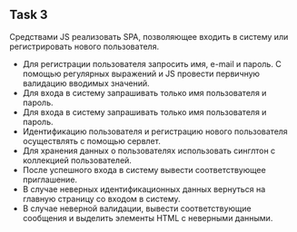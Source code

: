 <h2>Task 3</h2>
Средствами JS реализовать SPA, позволяющее входить в систему или регистрировать нового пользователя.
<ul>
  <li> Для регистрации пользователя запросить имя, e-mail и пароль. С помощью регулярных выражений и JS провести первичную валидацию вводимых значений. </li>
  <li> Для входа в систему запрашивать только имя пользователя и пароль. </li>
  <li> Для входа в систему запрашивать только имя пользователя и пароль. </li>
  <li> Идентификацию пользователя и регистрацию нового пользователя осуществлять с помощью сервлет. </li>
  <li> Для хранения данных о пользователях использовать синглтон с коллекцией пользователей. </li>
  <li> После успешного входа в систему вывести соответствующее приглашение. </li>
  <li> В случае неверных идентификационных данных вернуться на главную страницу со входом в систему. </li>
  <li> В случае неверной валидации, вывести соответствующие сообщения и выделить элементы HTML с неверными данными. </li>
</ul>
